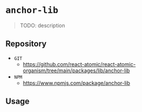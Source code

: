 # `anchor-lib`

> TODO: description

## Repository

-   `GIT`
    -   https://github.com/react-atomic/react-atomic-organism/tree/main/packages/lib/anchor-lib
-   `NPM`
    -   https://www.npmjs.com/package/anchor-lib

## Usage

```

```

